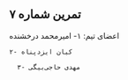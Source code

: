 ## تمرین شماره ۷
اعضای تیم: 
  ۱- امیرمحمد درخشنده
  
    ۲- کیان ایزدپناه
   
      ۳- مهدی حاجی‌بیگی
